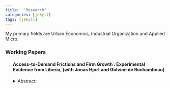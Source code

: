```yaml
---
title:  "Research"
categories: [jekyll]
tags: [jekyll]
---
```


<p>My primary fields are Urban Economics, Industrial Organization and Applied Micro.
</p>

<!---
<h3 id="job-market-paper">Job Market Paper</h3>
<ul>
  <h4><b>Title of Paper</b>
(<a href=" target="_blank"><em>Draft</em></a>)(<a href="" target="_blank"><em>Slides</em></a>)</h4>
<details><summary>Abstract:</summary><p><font size="2">Abstract here</details>
</ul>
-->
<h3 id="working-papers">Working Papers</h3>
<ul>
  <h4><b>Access-to-Demand Frictions and Firm Growth : Experimental Evidence from Liberia</b>, (with Jonas Hjort and Golvine de Rochambeau)
<!--(<a href=".{{ site.baseurl }}/files/Paper2.pdf" target="_blank"><em>Draft</em></a>)--></h4>
<details><summary>Abstract:</summary><p><font size="2">We hypothesize that many productive firms in poor countries stagnate due to informational barriers to accessing existing demand. To investigate, we gave a randomly chosen subset of Liberian firms the opportunity to participate in a seven day-long training program. The program exclusively teaches how to bid on contracts from large buyers that are awarded through a formal procurement process. Overall, the program increased the number of bids firms submit; the total number and quality of contracts won; and the number of contracts won through other channels than a formal bidding process. We then show via a regularization procedure that, relative to otherwise similar firms, the impact of the program is especially large for firms that use the Internet at baseline. We interpret these results through a simple theoretical framework in which a “keys-to-the-door” training program facilitates firms’ growth by boosting their ability to win contracts they bid on, and firms that face lower costs of finding and selecting appropriate contracts to bid on—for example those that use the Internet—benefit more. This interpretation is supported by the way in which the differential impact of the program for firms that use the Internet varies with the share of tenders for contracts
published around the time of treatment that are published online. In sum this paper’s findings suggest that, to grow, firms need both knowledge of how to win contracts and the technology necessary to cost-effectively access demand.</font></p></details>
</ul>

<!--
<h3 id="work-in-progress">Work in Progress</h3>
<ul>
  <h4><b>What drives efficiency in Ridesharing Markets?</b>, (with Motaz al-Chanati)</h4>
</ul> 
-->

